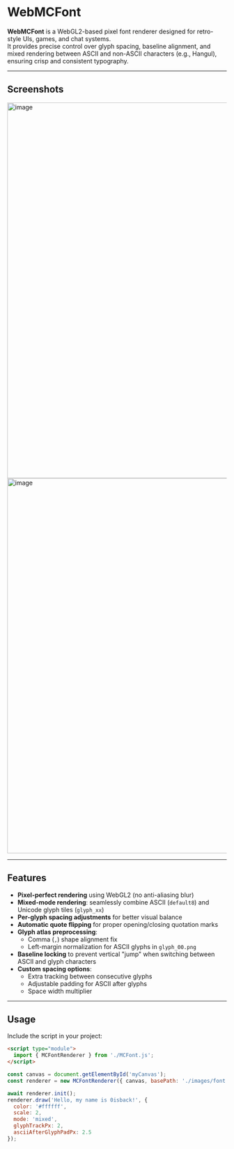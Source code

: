 # WebMCFont

**WebMCFont** is a WebGL2-based pixel font renderer designed for retro-style UIs, games, and chat systems.  
It provides precise control over glyph spacing, baseline alignment, and mixed rendering between ASCII and non-ASCII characters (e.g., Hangul), ensuring crisp and consistent typography.

---

## Screenshots
<img width="1918" height="863" alt="image" src="https://github.com/user-attachments/assets/721d6ac8-a915-4533-b369-e7bbb19200fd" />
<img width="1918" height="862" alt="image" src="https://github.com/user-attachments/assets/06b4e5c3-f202-4d35-9edf-00b74d8d0b2b" />

---

## Features
- **Pixel-perfect rendering** using WebGL2 (no anti-aliasing blur)
- **Mixed-mode rendering**: seamlessly combine ASCII (`default8`) and Unicode glyph tiles (`glyph_xx`)
- **Per-glyph spacing adjustments** for better visual balance
- **Automatic quote flipping** for proper opening/closing quotation marks
- **Glyph atlas preprocessing**:
  - Comma (`,`) shape alignment fix
  - Left-margin normalization for ASCII glyphs in `glyph_00.png`
- **Baseline locking** to prevent vertical "jump" when switching between ASCII and glyph characters
- **Custom spacing options**:
  - Extra tracking between consecutive glyphs
  - Adjustable padding for ASCII after glyphs
  - Space width multiplier

---

## Usage
Include the script in your project:
```html
<script type="module">
  import { MCFontRenderer } from './MCFont.js';
</script>
```

```javascript
const canvas = document.getElementById('myCanvas');
const renderer = new MCFontRenderer({ canvas, basePath: './images/font' });

await renderer.init();
renderer.draw('Hello, my name is 0isback!', {
  color: '#ffffff',
  scale: 2,
  mode: 'mixed',
  glyphTrackPx: 2,
  asciiAfterGlyphPadPx: 2.5
});
```
